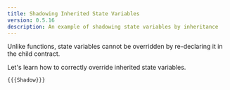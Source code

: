 ```yaml
---
title: Shadowing Inherited State Variables
version: 0.5.16
description: An example of shadowing state variables by inheritance
---
```


Unlike functions, state variables cannot be overridden by re-declaring it
in the child contract.

Let's learn how to correctly override inherited state variables.

```solidity
{{{Shadow}}}
```
